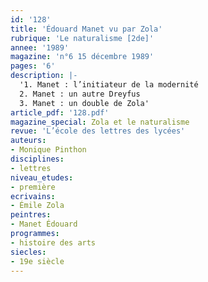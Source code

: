 ```yaml
---
id: '128'
title: 'Édouard Manet vu par Zola'
rubrique: 'Le naturalisme [2de]'
annee: '1989'
magazine: 'n°6 15 décembre 1989'
pages: '6'
description: |-
  '1. Manet : l’initiateur de la modernité
  2. Manet : un autre Dreyfus
  3. Manet : un double de Zola'
article_pdf: '128.pdf'
magazine_special: Zola et le naturalisme
revue: 'L’école des lettres des lycées'
auteurs:
- Monique Pinthon
disciplines:
- lettres
niveau_etudes:
- première
ecrivains:
- Émile Zola
peintres:
- Manet Édouard
programmes:
- histoire des arts
siecles:
- 19e siècle
---
```

